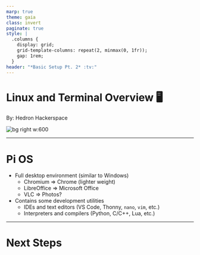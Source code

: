 ```yaml
---
marp: true
theme: gaia
class: invert
paginate: true
style: |
  .columns {
    display: grid;
    grid-template-columns: repeat(2, minmax(0, 1fr));
    gap: 1rem;
  }
header: "*Basic Setup Pt. 2* :tv:"
---
```

<!-- _header: "" -->
# Linux and Terminal Overview :desktop_computer:

By: Hedron Hackerspace

![bg right w:600](https://www.raspberrypi.org/app/uploads/2019/08/MAGPI_85_COVER020819-7.jpg)
<!-- _footer: "Rev. 1.0" -->
---

# Pi OS

* Full desktop environment (similar to Windows)
  * Chromium => Chrome (lighter weight)
  * LibreOffice => Microsoft Office
  * VLC => Photos?
* Contains some development utilities
  * IDEs and text editors
    (VS Code, Thonny, `nano`, `vim`, etc.)
  * Interpreters and compilers
    (Python, C/C++, Lua, etc.)

---

# Next Steps

<!-- _footer: "Continue to next section: **2_Python_Intro**" -->